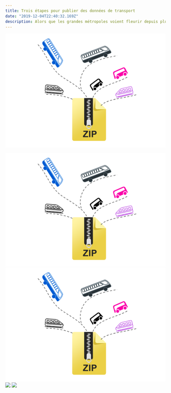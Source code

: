 ```yaml
---
title: Trois étapes pour publier des données de transport
date: "2019-12-04T22:40:32.169Z"
description: Alors que les grandes métropoles voient fleurir depuis plusieurs années des services numériques et des applications autour de leur réseau de transport, les territoires moins denses et les réseaux interurbains sont encore souvent invisibles sur internet. Comment changer la donne grâce à l'open data ?
---
```


![Image-transport](data-transport.png)

<img src="src/images/data-transport.png">

<img src="/src/images/data-transport.png">

<img src="../images/data-transport.png">

<img src="./images/data-transport.png">
